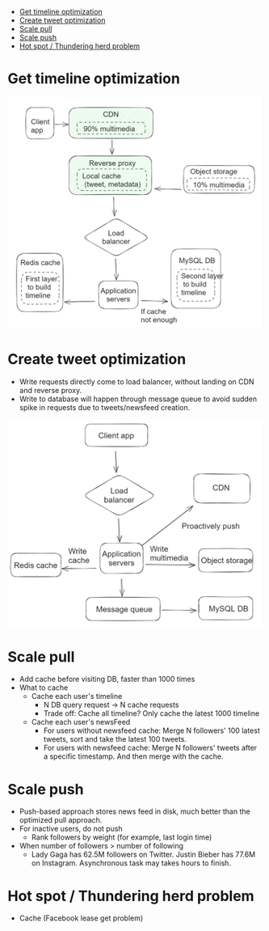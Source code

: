 - [Get timeline optimization](#get-timeline-optimization)
- [Create tweet optimization](#create-tweet-optimization)
- [Scale pull](#scale-pull)
- [Scale push](#scale-push)
- [Hot spot / Thundering herd problem](#hot-spot--thundering-herd-problem)

# Get timeline optimization

![](../.gitbook/assets/twitter_getPathOptimization.png)

# Create tweet optimization
* Write requests directly come to load balancer, without landing on CDN and reverse proxy. 
* Write to database will happen through message queue to avoid sudden spike in requests due to tweets/newsfeed creation. 

![](../.gitbook/assets/twitter_writePathOptimization.png)

# Scale pull
* Add cache before visiting DB, faster than 1000 times
* What to cache
  * Cache each user's timeline
    * N DB query request -&gt; N cache requests
    * Trade off: Cache all timeline? Only cache the latest 1000 timeline
  * Cache each user's newsFeed
    * For users without newsfeed cache: Merge N followers' 100 latest tweets, sort and take the latest 100 tweets.
    * For users with newsfeed cache: Merge N followers' tweets after a specific timestamp. And then merge with the cache. 

# Scale push
* Push-based approach stores news feed in disk, much better than the optimized pull approach.
* For inactive users, do not push
  * Rank followers by weight \(for example, last login time\)
* When number of followers > number of following
  * Lady Gaga has 62.5M followers on Twitter. Justin Bieber has 77.6M on Instagram. Asynchronous task may takes hours to finish. 

# Hot spot / Thundering herd problem

* Cache \(Facebook lease get problem\)
